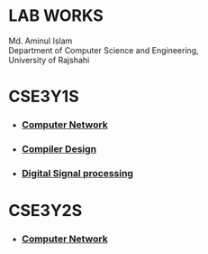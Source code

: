 # LAB WORKS

<p>
 Md. Aminul Islam <br>
 Department of Computer Science and Engineering,<br>
 University of Rajshahi
 
</p>

# CSE3Y1S
<ul>
   <li>  <h3><a href="https://github.com/Aminul264/CSE-LAB/tree/main/CSE3Y1S/Computer%20Network">Computer Network</a> </h3> </li>
   <li>  <h3><a href="https://github.com/Aminul264/CSE-LAB/tree/main/CSE3Y1S/Compiler%20Design">Compiler Design</a> </h3> </li>
   <li>  <h3><a href="https://github.com/Aminul264/CSE-LAB/tree/main/CSE3Y1S/Digital%20Signal%20Processing">Digital Signal processing</a> </h3> </li>
 
 </ul>
 
# CSE3Y2S
<ul>
   <li>  <h3><a href="https://github.com/Aminul264/CSE-LAB/tree/main/CSE3Y2S/Assembly%20Language%20Programming">Computer Network</a> </h3> </li>

 
 </ul>
 
